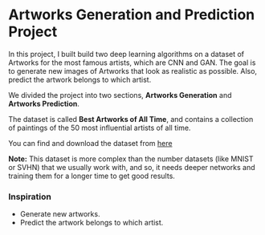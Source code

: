 # Artworks Generation and Prediction Project


In this project, I built build two deep learning algorithms on a dataset of Artworks for the most famous artists, which are CNN and GAN. The goal is to generate new images of Artworks that look as realistic as possible. Also, predict the artwork belongs to which artist.

We divided the project into two sections, **Artworks Generation** and **Artworks Prediction**.

The dataset is called **Best Artworks of All Time**, and contains a collection of paintings of the 50 most influential artists of all time.

You can find and download the dataset from [here](https://www.kaggle.com/ikarus777/best-artworks-of-all-time)



**Note:**
This dataset is more complex than the number datasets (like MNIST or SVHN) that we usually work with, and so, it needs deeper networks and training them for a longer time to get good results.



### **Inspiration**
* Generate new artworks.
* Predict the artwork belongs to which artist.
